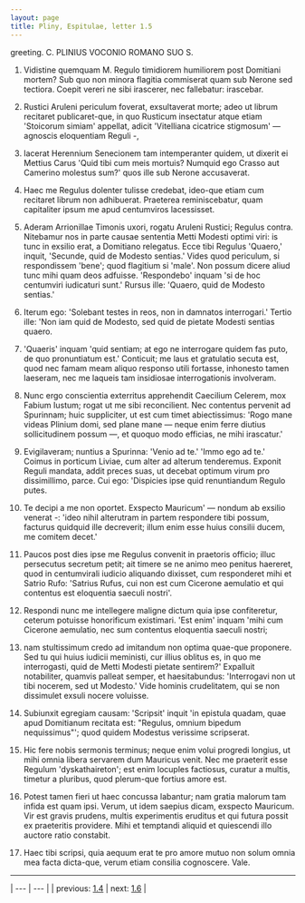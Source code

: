 ```yaml
---
layout: page
title: Pliny, Espitulae, letter 1.5
---
```


greeting. C. PLINIUS VOCONIO ROMANO SUO S.



1. Vidistine quemquam M. Regulo timidiorem humiliorem post Domitiani mortem? Sub quo non minora flagitia commiserat quam sub Nerone sed tectiora. Coepit vereri ne sibi irascerer, nec fallebatur: irascebar.



2. Rustici Aruleni periculum foverat, exsultaverat morte; adeo ut librum recitaret publicaret-que, in quo Rusticum insectatur atque etiam 'Stoicorum simiam' appellat, adicit 'Vitelliana cicatrice stigmosum' — agnoscis eloquentiam Reguli -,



3. lacerat Herennium Senecionem tam intemperanter quidem, ut dixerit ei Mettius Carus 'Quid tibi cum meis mortuis? Numquid ego Crasso aut Camerino molestus sum?' quos ille sub Nerone accusaverat.



4. Haec me Regulus dolenter tulisse credebat, ideo-que etiam cum recitaret librum non adhibuerat. Praeterea reminiscebatur, quam capitaliter ipsum me apud centumviros lacessisset.



5. Aderam Arrionillae Timonis uxori, rogatu Aruleni Rustici; Regulus contra. Nitebamur nos in parte causae sententia Metti Modesti optimi viri: is tunc in exsilio erat, a Domitiano relegatus. Ecce tibi Regulus 'Quaero,' inquit, 'Secunde, quid de Modesto sentias.' Vides quod periculum, si respondissem 'bene'; quod flagitium si 'male'. Non possum dicere aliud tunc mihi quam deos adfuisse. 'Respondebo' inquam 'si de hoc centumviri iudicaturi sunt.' Rursus ille: 'Quaero, quid de Modesto sentias.'



6. Iterum ego: 'Solebant testes in reos, non in damnatos interrogari.' Tertio ille: 'Non iam quid de Modesto, sed quid de pietate Modesti sentias quaero.



7. 'Quaeris' inquam 'quid sentiam; at ego ne interrogare quidem fas puto, de quo pronuntiatum est.' Conticuit; me laus et gratulatio secuta est, quod nec famam meam aliquo responso utili fortasse, inhonesto tamen laeseram, nec me laqueis tam insidiosae interrogationis involveram.



8. Nunc ergo conscientia exterritus apprehendit Caecilium Celerem, mox Fabium Iustum; rogat ut me sibi reconcilient. Nec contentus pervenit ad Spurinnam; huic suppliciter, ut est cum timet abiectissimus: 'Rogo mane videas Plinium domi, sed plane mane — neque enim ferre diutius sollicitudinem possum —, et quoquo modo efficias, ne mihi irascatur.'



9. Evigilaveram; nuntius a Spurinna: 'Venio ad te.' 'Immo ego ad te.' Coimus in porticum Liviae, cum alter ad alterum tenderemus. Exponit Reguli mandata, addit preces suas, ut decebat optimum virum pro dissimillimo, parce. Cui ego: 'Dispicies ipse quid renuntiandum Regulo putes.



10. Te decipi a me non oportet. Exspecto Mauricum' — nondum ab exsilio venerat -: 'ideo nihil alterutram in partem respondere tibi possum, facturus quidquid ille decreverit; illum enim esse huius consilii ducem, me comitem decet.'



11. Paucos post dies ipse me Regulus convenit in praetoris officio; illuc persecutus secretum petit; ait timere se ne animo meo penitus haereret, quod in centumvirali iudicio aliquando dixisset, cum responderet mihi et Satrio Rufo: 'Satrius Rufus, cui non est cum Cicerone aemulatio et qui contentus est eloquentia saeculi nostri'.



12. Respondi nunc me intellegere maligne dictum quia ipse confiteretur, ceterum potuisse honorificum existimari. 'Est enim' inquam 'mihi cum Cicerone aemulatio, nec sum contentus eloquentia saeculi nostri;



13. nam stultissimum credo ad imitandum non optima quae-que proponere. Sed tu qui huius iudicii meministi, cur illius oblitus es, in quo me interrogasti, quid de Metti Modesti pietate sentirem?' Expalluit notabiliter, quamvis palleat semper, et haesitabundus: 'Interrogavi non ut tibi nocerem, sed ut Modesto.' Vide hominis crudelitatem, qui se non dissimulet exsuli nocere voluisse.



14. Subiunxit egregiam causam: 'Scripsit' inquit 'in epistula quadam, quae apud Domitianum recitata est: "Regulus, omnium bipedum nequissimus"'; quod quidem Modestus verissime scripserat.



15. Hic fere nobis sermonis terminus; neque enim volui progredi longius, ut mihi omnia libera servarem dum Mauricus venit. Nec me praeterit esse Regulum 'dyskathaireton'; est enim locuples factiosus, curatur a multis, timetur a pluribus, quod plerum-que fortius amore est.



16. Potest tamen fieri ut haec concussa labantur; nam gratia malorum tam infida est quam ipsi. Verum, ut idem saepius dicam, exspecto Mauricum. Vir est gravis prudens, multis experimentis eruditus et qui futura possit ex praeteritis providere. Mihi et temptandi aliquid et quiescendi illo auctore ratio constabit.



17. Haec tibi scripsi, quia aequum erat te pro amore mutuo non solum omnia mea facta dicta-que, verum etiam consilia cognoscere. Vale.



---

| --- | --- |
| previous: [1.4](../1.4/) | next: [1.6](../1.6/) |